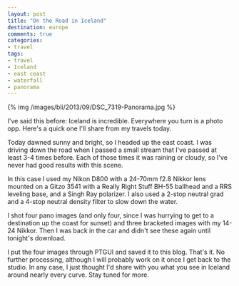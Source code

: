 ```yaml
---
layout: post
title: "On the Road in Iceland"
destination: europe
comments: true
categories:
- travel
tags:
- travel
- Iceland
- east coast
- waterfall
- panorama
---
```


{% img /images/bli/2013/09/DSC_7319-Panorama.jpg %}

I've said this before: Iceland is incredible. Everywhere you turn is a photo opp. Here's a quick one I'll share from my travels today. 

<!--more-->

Today dawned sunny and bright, so I headed up the east coast. I was driving down the road when I passed a small stream that I've passed at least 3-4 times before. Each of those times it was raining or cloudy, so I've never had good results with this scene. 

In this case I used my Nikon D800 with a 24-70mm f2.8 Nikkor lens mounted on a Gitzo 3541 with a Really Right Stuff BH-55 ballhead and a RRS leveling base, and a Singh Ray polarizer. I also used a 2-stop neutral grad and a 4-stop neutral density filter to slow down the water.

I shot four pano images (and only four, since I was hurrying to get to a destination up the coast for sunset) and three bracketed images with my 14-24 Nikkor. Then I was back in the car and didn't see these again until tonight's download. 

I put the four images through PTGUI and saved it to this blog. That's it. No further processing, although I will probably work on it once I get back to the studio. In any case, I just thought I'd share with you what you see in Iceland around nearly every curve. Stay tuned for more. 